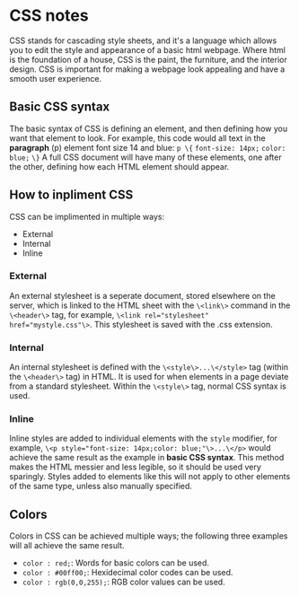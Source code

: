 # CSS notes

CSS stands for cascading style sheets, and it's a language which allows you to edit the style and appearance of a basic html webpage. Where html is the foundation of a house, CSS is the paint, the furniture, and the interior design. CSS is important for making a webpage look appealing and have a smooth user experience.

## Basic CSS syntax

The basic syntax of CSS is defining an element, and then defining how you want that element to look. For example, this code would all text in the **paragraph** (p) element font size 14 and blue:
`p \{`
    `font-size: 14px;`
    `color: blue;`
`\}`
A full CSS document will have many of these elements, one after the other, defining how each HTML element should appear.

## How to inpliment CSS

CSS can be implimented in multiple ways:

* External
* Internal
* Inline

### External

An external stylesheet is a seperate document, stored elsewhere on the server, which is linked to the HTML sheet with the `\<link\>` command in the `\<header\>` tag, for example, `\<link rel="stylesheet" href="mystyle.css"\>`. This stylesheet is saved with the .css extension.

### Internal

An internal stylesheet is defined with the `\<style\>...\</style>` tag (within the `\<header\>` tag) in HTML. It is used for when elements in a page deviate from a standard stylesheet. Within the `\<style\>` tag, normal CSS syntax is used.

### Inline

Inline styles are added to individual elements with the `style` modifier, for example, `\<p style="font-size: 14px;color: blue;"\>...\</p>` would achieve the same result as the example in **basic CSS syntax**. This method makes the HTML messier and less legible, so it should be used very sparingly. Styles added to elements like this will not apply to other elements of the same type, unless also manually specified.

## Colors

Colors in CSS can be achieved multiple ways; the following three examples will all achieve the same result.

* `color : red;`: Words for basic colors can be used.
* `color : #00ff00;`: Hexidecimal color codes can be used.
* `color : rgb(0,0,255);`: RGB color values can be used.
